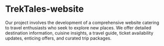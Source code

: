 # TrekTales-website
Our project involves the development of a comprehensive website catering to travel enthusiasts who seek to explore new places. We offer detailed destination information, cuisine insights, a travel guide, ticket availability updates, enticing offers, and curated trip packages.

